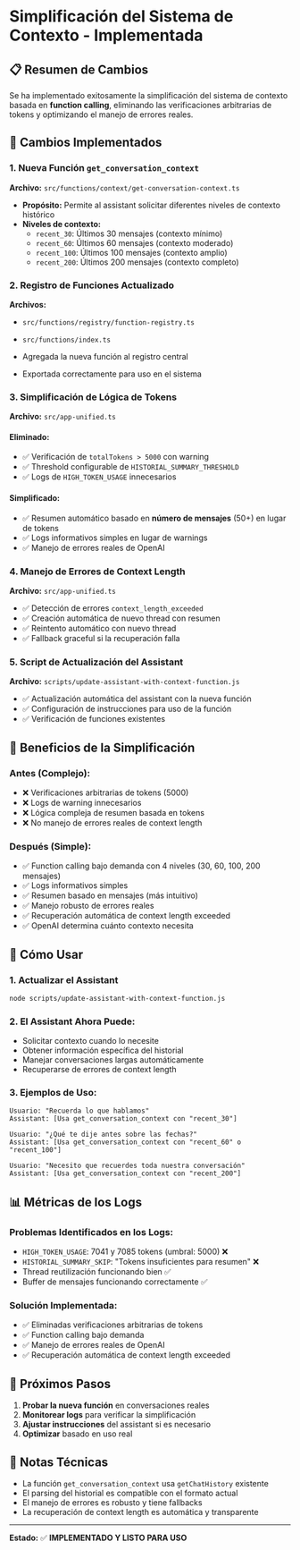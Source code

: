 # Simplificación del Sistema de Contexto - Implementada

## 📋 Resumen de Cambios

Se ha implementado exitosamente la simplificación del sistema de contexto basada en **function calling**, eliminando las verificaciones arbitrarias de tokens y optimizando el manejo de errores reales.

## 🔧 Cambios Implementados

### 1. **Nueva Función `get_conversation_context`**

**Archivo:** `src/functions/context/get-conversation-context.ts`

- **Propósito:** Permite al assistant solicitar diferentes niveles de contexto histórico
- **Niveles de contexto:**
  - `recent_30`: Últimos 30 mensajes (contexto mínimo)
  - `recent_60`: Últimos 60 mensajes (contexto moderado)
  - `recent_100`: Últimos 100 mensajes (contexto amplio)
  - `recent_200`: Últimos 200 mensajes (contexto completo)

### 2. **Registro de Funciones Actualizado**

**Archivos:** 
- `src/functions/registry/function-registry.ts`
- `src/functions/index.ts`

- Agregada la nueva función al registro central
- Exportada correctamente para uso en el sistema

### 3. **Simplificación de Lógica de Tokens**

**Archivo:** `src/app-unified.ts`

#### Eliminado:
- ✅ Verificación de `totalTokens > 5000` con warning
- ✅ Threshold configurable de `HISTORIAL_SUMMARY_THRESHOLD`
- ✅ Logs de `HIGH_TOKEN_USAGE` innecesarios

#### Simplificado:
- ✅ Resumen automático basado en **número de mensajes** (50+) en lugar de tokens
- ✅ Logs informativos simples en lugar de warnings
- ✅ Manejo de errores reales de OpenAI

### 4. **Manejo de Errores de Context Length**

**Archivo:** `src/app-unified.ts`

- ✅ Detección de errores `context_length_exceeded`
- ✅ Creación automática de nuevo thread con resumen
- ✅ Reintento automático con nuevo thread
- ✅ Fallback graceful si la recuperación falla

### 5. **Script de Actualización del Assistant**

**Archivo:** `scripts/update-assistant-with-context-function.js`

- ✅ Actualización automática del assistant con la nueva función
- ✅ Configuración de instrucciones para uso de la función
- ✅ Verificación de funciones existentes

## 🎯 Beneficios de la Simplificación

### **Antes (Complejo):**
- ❌ Verificaciones arbitrarias de tokens (5000)
- ❌ Logs de warning innecesarios
- ❌ Lógica compleja de resumen basada en tokens
- ❌ No manejo de errores reales de context length

### **Después (Simple):**
- ✅ Function calling bajo demanda con 4 niveles (30, 60, 100, 200 mensajes)
- ✅ Logs informativos simples
- ✅ Resumen basado en mensajes (más intuitivo)
- ✅ Manejo robusto de errores reales
- ✅ Recuperación automática de context length exceeded
- ✅ OpenAI determina cuánto contexto necesita

## 🚀 Cómo Usar

### 1. **Actualizar el Assistant**
```bash
node scripts/update-assistant-with-context-function.js
```

### 2. **El Assistant Ahora Puede:**
- Solicitar contexto cuando lo necesite
- Obtener información específica del historial
- Manejar conversaciones largas automáticamente
- Recuperarse de errores de context length

### 3. **Ejemplos de Uso:**
```
Usuario: "Recuerda lo que hablamos"
Assistant: [Usa get_conversation_context con "recent_30"]

Usuario: "¿Qué te dije antes sobre las fechas?"
Assistant: [Usa get_conversation_context con "recent_60" o "recent_100"]

Usuario: "Necesito que recuerdes toda nuestra conversación"
Assistant: [Usa get_conversation_context con "recent_200"]
```

## 📊 Métricas de los Logs

### **Problemas Identificados en los Logs:**
- `HIGH_TOKEN_USAGE`: 7041 y 7085 tokens (umbral: 5000) ❌
- `HISTORIAL_SUMMARY_SKIP`: "Tokens insuficientes para resumen" ❌
- Thread reutilización funcionando bien ✅
- Buffer de mensajes funcionando correctamente ✅

### **Solución Implementada:**
- ✅ Eliminadas verificaciones arbitrarias de tokens
- ✅ Function calling bajo demanda
- ✅ Manejo de errores reales de OpenAI
- ✅ Recuperación automática de context length exceeded

## 🔄 Próximos Pasos

1. **Probar la nueva función** en conversaciones reales
2. **Monitorear logs** para verificar la simplificación
3. **Ajustar instrucciones** del assistant si es necesario
4. **Optimizar** basado en uso real

## 📝 Notas Técnicas

- La función `get_conversation_context` usa `getChatHistory` existente
- El parsing del historial es compatible con el formato actual
- El manejo de errores es robusto y tiene fallbacks
- La recuperación de context length es automática y transparente

---

**Estado:** ✅ **IMPLEMENTADO Y LISTO PARA USO** 